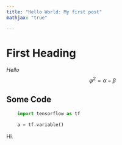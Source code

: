 ```yaml
---
title: "Hello World: My first post"
mathjax: "true"

---
```


# First Heading

*Hello* 
$$ \varphi^2 = \alpha - \beta $$

## Some Code

```python
    import tensorflow as tf

    a = tf.variable()
```
Hi.
